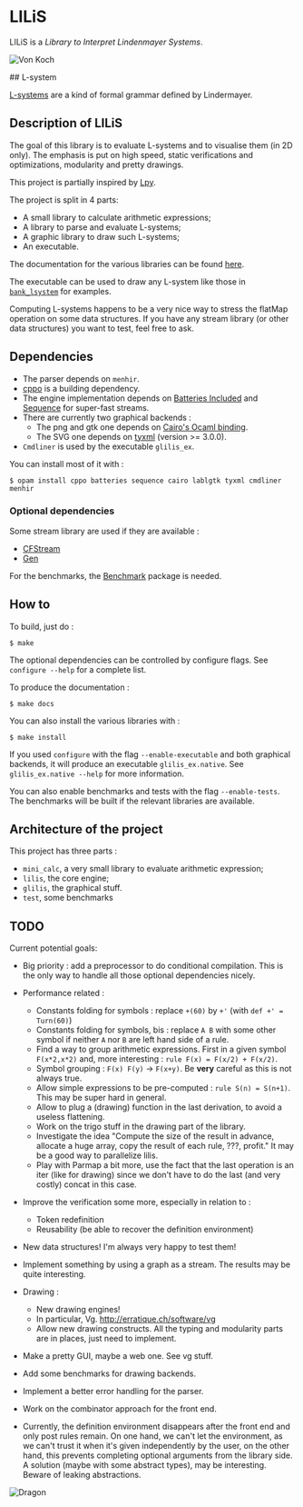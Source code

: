 # LILiS

LILiS is a *Library to Interpret Lindenmayer Systems*.

![Von Koch](http://drup.github.io/LILiS/dev/vonkoch.svg)

## L-system

[L-systems](http://en.wikipedia.org/wiki/L-system) are a kind of formal grammar defined by Lindermayer.

## Description of LILiS

The goal of this library is to evaluate L-systems and to visualise them (in 2D only).
The emphasis is put on high speed, static verifications and optimizations, modularity and pretty drawings.

This project is partially inspired by [Lpy](http://openalea.gforge.inria.fr/dokuwiki/doku.php?id=packages:vplants:lpy:main).

The project is split in 4 parts:
- A small library to calculate arithmetic expressions;
- A library to parse and evaluate L-systems;
- A graphic library to draw such L-systems;
- An executable.

The documentation for the various libraries can be found [here](http://drup.github.io/LILiS/dev/).

The executable can be used to draw any L-system like those in [`bank_lsystem`](bank_lsystem) for examples.

Computing L-systems happens to be a very nice way to stress the flatMap operation on some data structures. If you have any stream library (or other data structures) you want to test, feel free to ask.

## Dependencies

- The parser depends on `menhir`.
- [cppo](https://github.com/mjambon/cppo) is a building dependency.
- The engine implementation depends on [Batteries Included](https://github.com/ocaml-batteries-team/batteries-included) and [Sequence](https://github.com/c-cube/sequence) for super-fast streams.
- There are currently two graphical backends :
  - The png and gtk one depends on [Cairo's Ocaml binding](https://forge.ocamlcore.org/projects/cairo/).
  - The SVG one depends on [tyxml](http://ocsigen.org/tyxml/) (version >= 3.0.0).
- `Cmdliner` is used by the executable `glilis_ex`.

You can install most of it with :

	$ opam install cppo batteries sequence cairo lablgtk tyxml cmdliner menhir

### Optional dependencies

Some stream library are used if they are available :
- [CFStream](https://github.com/biocaml/cfstream)
- [Gen](https://github.com/c-cube/ocaml-containers)

For the benchmarks, the [Benchmark](http://ocaml-benchmark.sourceforge.net/) package is needed.

## How to

To build, just do :

	$ make

The optional dependencies can be controlled by configure flags. See `configure --help` for a complete list.

To produce the documentation :

	$ make docs

You can also install the various libraries with :

	$ make install

If you used `configure` with the flag `--enable-executable` and both graphical backends, it will produce an executable `glilis_ex.native`. See `glilis_ex.native --help` for more information.

You can also enable benchmarks and tests with the flag `--enable-tests`. The benchmarks will be built if the relevant libraries are available.

## Architecture of the project

This project has three parts :
- `mini_calc`, a very small library to evaluate arithmetic expression;
- `lilis`, the core engine;
- `glilis`, the graphical stuff.
- `test`, some benchmarks

## TODO

Current potential goals:

- Big priority : add a preprocessor to do conditional compilation. This is the only way to handle all those optional dependencies nicely.

- Performance related :
  - Constants folding for symbols : replace `+(60)` by `+'` (with `def +' = Turn(60)`)
  - Constants folding for symbols, bis : replace `A B` with some other symbol if neither `A` nor `B` are left hand side of a rule.
  - Find a way to group arithmetic expressions. First in a given symbol `F(x*2,x*2)` and, more interesting : `rule F(x) = F(x/2) + F(x/2)`.
  - Symbol grouping : `F(x) F(y)` → `F(x+y)`. Be **very** careful as this is not always true.
  - Allow simple expressions to be pre-computed :
	  `rule S(n) = S(n+1)`. This may be super hard in general.
  - Allow to plug a (drawing) function in the last derivation, to avoid a useless flattening.
  - Work on the trigo stuff in the drawing part of the library.
  - Investigate the idea "Compute the size of the result in advance, allocate a huge array, copy the result of each rule, ???, profit." It may be a good way to parallelize lilis.
  - Play with Parmap a bit more, use the fact that the last operation is an iter (like for drawing) since we don't have to do the last (and very costly) concat in this case.

- Improve the verification some more, especially in relation to :
  - Token redefinition
  - Reusability (be able to recover the definition environment)

- New data structures! I'm always very happy to test them!
- Implement something by using a graph as a stream. The results may be quite interesting.

- Drawing :
  - New drawing engines!
  - In particular, Vg. <http://erratique.ch/software/vg>
  - Allow new drawing constructs. All the typing and modularity parts are in places, just need to implement.

- Make a pretty GUI, maybe a web one. See vg stuff.

- Add some benchmarks for drawing backends.

- Implement a better error handling for the parser.

- Work on the combinator approach for the front end.
- Currently, the definition environment disappears after the front end and only post rules remain. On one hand, we can't let the environment, as we can't trust it when it's given independently by the user, on the other hand, this prevents completing optional arguments from the library side. A solution (maybe with some abstract types), may be interesting. Beware of leaking abstractions.

![Dragon](http://drup.github.io/LILiS/dev/dragon.svg)
